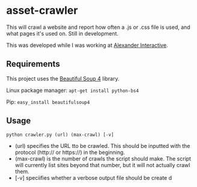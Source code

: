 # asset-crawler
This will crawl a website and report how often a .js or .css file is used, and what pages it's used on. Still in development. 

This was developed while I was working at [Alexander Interactive].

## Requirements
This project uses the [Beautiful Soup 4] library. 

Linux package manager: `apt-get install python-bs4`

Pip: `easy_install beautifulsoup4`



## Usage
`python crawler.py (url) (max-crawl) [-v]`
* (url) specifies the URL tto be crawled. This should be inputted with the protocol (http:// or https://) in the beginning. 
* (max-crawl) is the number of crawls the script should make. The script will currently list sites beyond that number, but it will not actually crawl them. 
* [-v] speciifies whether a verbose output file should be create d



[Alexander Interactive]:http://alexanderinteractive.com/
[Beautiful Soup 4]:http://www.crummy.com/software/BeautifulSoup/
